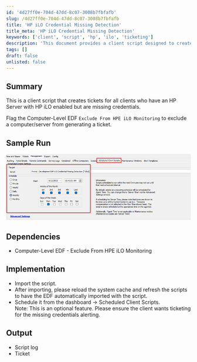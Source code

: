 ```yaml
---
id: '4d27ff0e-704d-47dd-8c07-3008b7fbfafb'
slug: /4d27ff0e-704d-47dd-8c07-3008b7fbfafb
title: 'HP iLO Credential Missing Detection'
title_meta: 'HP iLO Credential Missing Detection'
keywords: ['client', 'script', 'hp', 'ilo', 'ticketing']
description: 'This document provides a client script designed to create tickets for clients with HP Servers that have HP iLO enabled but lack credentials. It includes instructions for implementation, dependencies, and expected output.'
tags: []
draft: false
unlisted: false
---
```


## Summary

This is a client script that creates tickets for all clients who have an HP Server with HP iLO enabled but are missing credentials.

Flag the Computer-Level EDF `Exclude From HPE iLO Monitoring` to exclude a computer/server from generating a ticket.

## Sample Run

![Sample Run](../../../static/img/HP-iLO-Credential-Missing-Detection/image_1.png)

## Dependencies

- Computer-Level EDF - Exclude From HPE iLO Monitoring

## Implementation

- Import the script.
- After importing, please reload the system cache and refresh the scripts to have the EDF automatically imported with the script.
- Schedule it from the dashboard -> Scheduled Client Scripts.  
  Note: This is an optional feature. Please ensure the client wants ticketing for the missing credentials alerting.

## Output

- Script log
- Ticket


